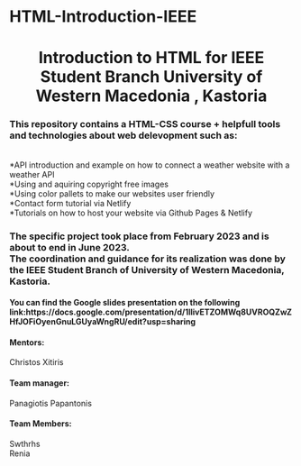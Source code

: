 # HTML-Introduction-IEEE
<h1 align="center">Introduction to HTML for IEEE Student Branch  University of Western Macedonia , Kastoria </h1>
<h3>This repository contains a HTML-CSS course + helpfull tools and technologies about web delevopment such as:</h3>
<br>*API introduction and example on how to connect a weather website with a weather API
<br>*Using and aquiring copyright free images 
<br>*Using color pallets to make our websites user friendly 
<br>*Contact form tutorial via Netlify
<br>*Tutorials on how to host your website via Github Pages & Netlify

<h3>The specific project took place from February 2023 and is about to end in June 2023.<br> The coordination and guidance for its realization was done by the IEEE Student Branch of University of Western Macedonia, Kastoria.</h3>
<h4>You can find the Google slides presentation on the following link:https://docs.google.com/presentation/d/1llivETZOMWq8UVROQZwZHfJOFiOyenGnuLGUyaWngRU/edit?usp=sharing</h4>

<h4>Mentors:</h4>
Christos Xitiris
<h4>Team manager:</h4>
Panagiotis Papantonis
<h4>Team Members:</h4>
Swthrhs
<br>Renia

